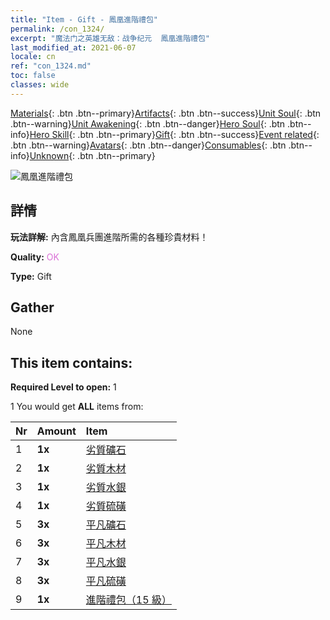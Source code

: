 ```yaml
---
title: "Item - Gift - 鳳凰進階禮包"
permalink: /con_1324/
excerpt: "魔法门之英雄无敌：战争纪元  鳳凰進階禮包"
last_modified_at: 2021-06-07
locale: cn
ref: "con_1324.md"
toc: false
classes: wide
---
```

 [Materials](/ItemsCN/){: .btn .btn--primary}[Artifacts](/ItemsCN/Artifacts/){: .btn .btn--success}[Unit Soul](/ItemsCN/UnitSoul/){: .btn .btn--warning}[Unit Awakening](/ItemsCN/UnitAwakening/){: .btn .btn--danger}[Hero Soul](/ItemsCN/HeroSoul/){: .btn .btn--info}[Hero Skill](/ItemsCN/HeroSkill/){: .btn .btn--primary}[Gift](/ItemsCN/Gift/){: .btn .btn--success}[Event related](/ItemsCN/Events/){: .btn .btn--warning}[Avatars](/ItemsCN/Avatars/){: .btn .btn--danger}[Consumables](/ItemsCN/Consumables/){: .btn .btn--info}[Unknown](/ItemsCN/Unknown/){: .btn .btn--primary}

 ![鳳凰進階禮包](/images/t/i_906001.png)

## 詳情
 **玩法詳解:** 內含鳳凰兵團進階所需的各種珍貴材料！

 **Quality:** <span style="color: #DA70D6">OK</span>

 **Type:** Gift

## Gather

  None

## This item contains:

 **Required Level to open:** 1

 1 You would get **ALL** items  from:

  | Nr | Amount |     Item    |
  |:---|:-------|:------------|
  | 1 |  **1x** | [劣質礦石](/cn/Items/mat_1/) |  | 
  | 2 |  **1x** | [劣質木材](/cn/Items/mat_1/) |  | 
  | 3 |  **1x** | [劣質水銀](/cn/Items/mat_2/) |  | 
  | 4 |  **1x** | [劣質硫磺](/cn/Items/mat_3/) |  | 
  | 5 |  **3x** | [平凡礦石](/cn/Items/mat_6/) |  | 
  | 6 |  **3x** | [平凡木材](/cn/Items/mat_7/) |  | 
  | 7 |  **3x** | [平凡水銀](/cn/Items/mat_8/) |  | 
  | 8 |  **3x** | [平凡硫磺](/cn/Items/mat_9/) |  | 
  | 9 |  **1x** | [進階禮包（15 級）](/cn/Items/con_1325/) |  | 
